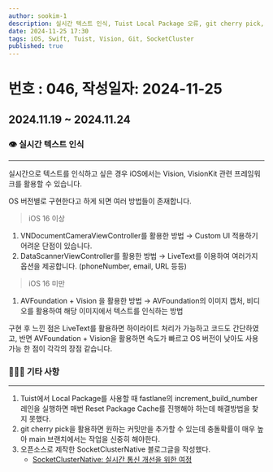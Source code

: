 ```yaml
---
author: sookim-1
description: 실시간 텍스트 인식, Tuist Local Package 오류, git cherry pick, SocketClusterNative 블로그  작성
date: 2024-11-25 17:30
tags: iOS, Swift, Tuist, Vision, Git, SocketCluster
published: true
---
```

# 번호 : 046, 작성일자: 2024-11-25
## 2024.11.19 ~ 2024.11.24
### 👁️ 실시간 텍스트 인식

---

실시간으로 텍스트를 인식하고 싶은 경우 iOS에서는 Vision, VisionKit 관련 프레임워크를 활용할 수 있습니다.

OS 버전별로 구현한다고 하게 되면 여러 방법들이 존재합니다.

> iOS 16 이상
> 
1. VNDocumentCameraViewController를 활용한 방법 → Custom UI 적용하기 어려운 단점이 있습니다.
2. DataScannerViewController를 활용한 방법 → LiveText를 이용하여 여러가지 옵션을 제공합니다. (phoneNumber, email, URL 등등)

> iOS 16 미만
> 
1. AVFoundation + Vision 을 활용한 방법 → AVFoundation의 이미지 캡처, 비디오를 활용하여 해당 이미지에서 텍스트를 인식하는 방법

구현 후 느낀 점은 LiveText를 활용하면 하이라이트 처리가 가능하고 코드도 간단하였고, 반면 AVFoundation + Vision을 활용하면 속도가 빠르고 OS 버전이 낮아도 사용가능 한 점이 각각의 장점 같습니다.

### 🙋🏻‍♂️ 기타 사항

---

1. Tuist에서 Local Package를 사용할 때 fastlane의 increment_build_number 레인을 실행하면 매번 Reset Package Cache를 진행해야 하는데 해결방법을 찾지 못했다.
2. git cherry pick을 활용하면 원하는 커밋만을 추가할 수 있는데 충돌확률이 매우 높아 main 브랜치에서는 작업을 신중히 해야한다.
3. 오픈소스로 제작한 SocketClusterNative 블로그글을 작성했다.
    - [SocketClusterNative: 실시간 통신 개선을 위한 여정]([https://medium.com/@sookim-1/socketclusternative-실시간-통신-개선을-위한-여정-9161e10a3d3b](https://medium.com/@sookim-1/socketclusternative-%EC%8B%A4%EC%8B%9C%EA%B0%84-%ED%86%B5%EC%8B%A0-%EA%B0%9C%EC%84%A0%EC%9D%84-%EC%9C%84%ED%95%9C-%EC%97%AC%EC%A0%95-9161e10a3d3b))
